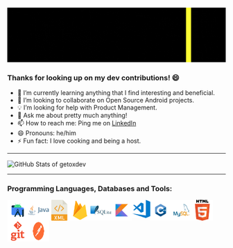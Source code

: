 ![GitHub Banner](https://github.com/getoxdev/getoxdev/blob/main/assets/github_banner.gif)

### Thanks for looking up on my dev contributions! 😄

- 🌱 I’m currently learning anything that I find interesting and beneficial.
- 👯 I’m looking to collaborate on Open Source Android projects.
- 💡 I’m looking for help with Product Management.
- 💬 Ask me about pretty much anything!
- 📫 How to reach me: Ping me on [LinkedIn](https://www.linkedin.com/in/getoxdev/)
- 😄 Pronouns: he/him
- ⚡ Fun fact: I love cooking and being a host. 

---

<img align="center" alt="GitHub Stats of getoxdev" src="https://github-readme-stats.vercel.app/api?username=getoxdev&show_icons=true&hide_border=true&hide=issues&count_private=true&include_all_commits=true&theme=merko&custom_title=stats of getoxdev">

---

### Programming Languages, Databases and Tools:

<img align="left" alt="Android Studio" width="48px" height="48px" src="https://github.com/getoxdev/getoxdev/blob/main/assets/png/android_studio.png" />
<img align="left" alt="Java" width="48px" height="48px" src="https://github.com/getoxdev/getoxdev/blob/main/assets/png/java.png" />
<img align="left" alt="XML" width="48px" height="48px" src="https://github.com/getoxdev/getoxdev/blob/main/assets/png/xml.png" />
<img align="left" alt="Firebase" width="48px" height="48px" src="https://github.com/getoxdev/getoxdev/blob/main/assets/png/firebase.png" />
<img align="left" alt="SQLite" width="48px" height="48px" src="https://github.com/getoxdev/getoxdev/blob/main/assets/png/sqlite.png" />
<img align="left" alt="Kotlin" width="48px" height="48px" src="https://github.com/getoxdev/getoxdev/blob/main/assets/png/kotlin.png" />
<img align="left" alt="Visual Studio Code" width="42px" height="42px" src="https://github.com/getoxdev/getoxdev/blob/main/assets/png/visual_studio_code.png" />
<img align="left" alt="C++" width="48px" height="48px" src="https://github.com/getoxdev/getoxdev/blob/main/assets/png/cpp.png" />
<img align="left" alt="MySQL" width="48px" height="48px" src="https://github.com/getoxdev/getoxdev/blob/main/assets/png/mysql.png" />
<img align="left" alt="HTML" width="48px" height="48px" src="https://github.com/getoxdev/getoxdev/blob/main/assets/png/html.png" />
<img align="left" alt="Git" width="48px" height="48px" src="https://github.com/getoxdev/getoxdev/blob/main/assets/png/git.png" />
<img align="left" alt="Postman" width="48px" height="48px" src="https://github.com/getoxdev/getoxdev/blob/main/assets/png/postman.png" />
